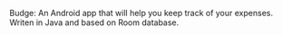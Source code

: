Budge:
An Android app that will help you keep track of your expenses.
Writen in Java and based on Room database.
